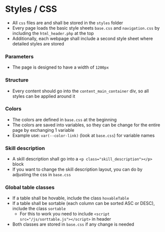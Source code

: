 # Styles / CSS

- All `css` files are and shall be stored in the `styles` folder
- Every page loads the basic style sheets `base.css` and `navigation.css` by including the `html_header.php` at the top
- Additionally, each webpage shall include a second style sheet where detailed styles are stored


### Parameters
- The page is designed to have a width of `1200px`

### Structure
- Every content should go into the `content_main_container` div, so all styles can be applied around it

### Colors
- The colors are defined in `base.css` at the beginning
- The colors are saved into variables, so they can be change for the entire page by exchanging 1 variable
- Example use: `var(--color-link)` (look at `base.css`) for variable names

### Skill description
- A skill description shall go into a `<p class="skill_description"></p>` block
- If you want to change the skill description layout, you can do by adjusting the css in `base.css`

### Global table classes
- If a table shall be hovable, include the class `hovableTable`
- If a table shall be sortable (each column can be sorted ASC or DESC), include the class `sortable`
  - For this to work you need to include `<script src="/js/sorttable.js"></script>` in header
- Both classes are stored in `base.css` if any change is needed
